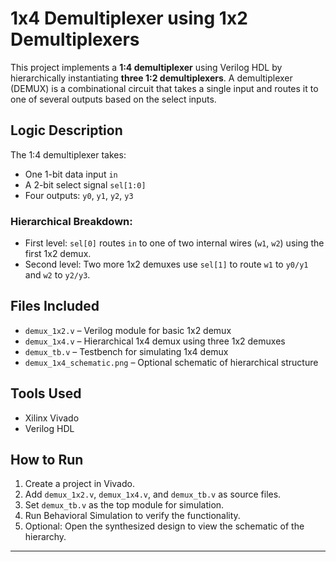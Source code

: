 # 1x4 Demultiplexer using 1x2 Demultiplexers

This project implements a **1:4 demultiplexer** using Verilog HDL by hierarchically instantiating **three 1:2 demultiplexers**. A demultiplexer (DEMUX) is a combinational circuit that takes a single input and routes it to one of several outputs based on the select inputs.

## Logic Description

The 1:4 demultiplexer takes:
- One 1-bit data input `in`
- A 2-bit select signal `sel[1:0]`
- Four outputs: `y0`, `y1`, `y2`, `y3`

### Hierarchical Breakdown:
- First level: `sel[0]` routes `in` to one of two internal wires (`w1`, `w2`) using the first 1x2 demux.
- Second level: Two more 1x2 demuxes use `sel[1]` to route `w1` to `y0/y1` and `w2` to `y2/y3`.

## Files Included

- `demux_1x2.v` – Verilog module for basic 1x2 demux
- `demux_1x4.v` – Hierarchical 1x4 demux using three 1x2 demuxes
- `demux_tb.v` – Testbench for simulating 1x4 demux
- `demux_1x4_schematic.png` – Optional schematic of hierarchical structure

## Tools Used

- Xilinx Vivado  
- Verilog HDL

## How to Run

1. Create a project in Vivado.
2. Add `demux_1x2.v`, `demux_1x4.v`, and `demux_tb.v` as source files.
3. Set `demux_tb.v` as the top module for simulation.
4. Run Behavioral Simulation to verify the functionality.
5. Optional: Open the synthesized design to view the schematic of the hierarchy.

---
